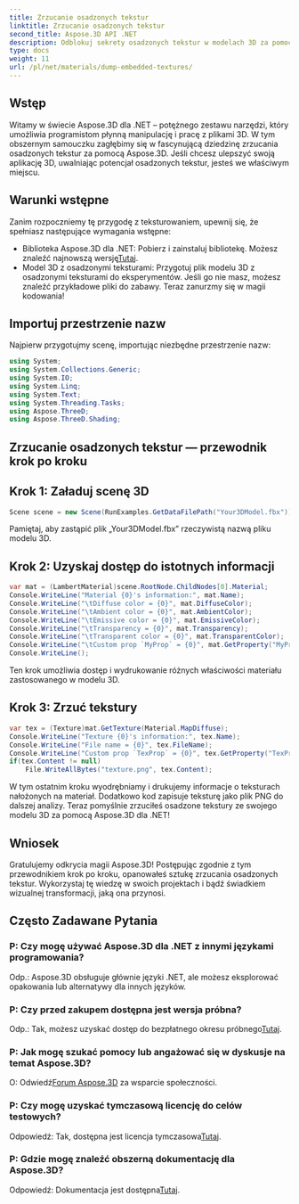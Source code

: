 ```yaml
---
title: Zrzucanie osadzonych tekstur
linktitle: Zrzucanie osadzonych tekstur
second_title: Aspose.3D API .NET
description: Odblokuj sekrety osadzonych tekstur w modelach 3D za pomocą Aspose.3D dla .NET. Zapoznaj się z naszym przewodnikiem krok po kroku dotyczącym bezproblemowej integracji. Pobierz teraz bezpłatną wersję próbną!
type: docs
weight: 11
url: /pl/net/materials/dump-embedded-textures/
---
```

## Wstęp
Witamy w świecie Aspose.3D dla .NET – potężnego zestawu narzędzi, który umożliwia programistom płynną manipulację i pracę z plikami 3D. W tym obszernym samouczku zagłębimy się w fascynującą dziedzinę zrzucania osadzonych tekstur za pomocą Aspose.3D. Jeśli chcesz ulepszyć swoją aplikację 3D, uwalniając potencjał osadzonych tekstur, jesteś we właściwym miejscu.
## Warunki wstępne
Zanim rozpoczniemy tę przygodę z teksturowaniem, upewnij się, że spełniasz następujące wymagania wstępne:
-  Biblioteka Aspose.3D dla .NET: Pobierz i zainstaluj bibliotekę. Możesz znaleźć najnowszą wersję[Tutaj](https://releases.aspose.com/3d/net/).
- Model 3D z osadzonymi teksturami: Przygotuj plik modelu 3D z osadzonymi teksturami do eksperymentów. Jeśli go nie masz, możesz znaleźć przykładowe pliki do zabawy.
Teraz zanurzmy się w magii kodowania!
## Importuj przestrzenie nazw
Najpierw przygotujmy scenę, importując niezbędne przestrzenie nazw:
```csharp
using System;
using System.Collections.Generic;
using System.IO;
using System.Linq;
using System.Text;
using System.Threading.Tasks;
using Aspose.ThreeD;
using Aspose.ThreeD.Shading;
```
## Zrzucanie osadzonych tekstur — przewodnik krok po kroku

## Krok 1: Załaduj scenę 3D
```csharp
Scene scene = new Scene(RunExamples.GetDataFilePath("Your3DModel.fbx"));
```
Pamiętaj, aby zastąpić plik „Your3DModel.fbx” rzeczywistą nazwą pliku modelu 3D.
## Krok 2: Uzyskaj dostęp do istotnych informacji
```csharp
var mat = (LambertMaterial)scene.RootNode.ChildNodes[0].Material;
Console.WriteLine("Material {0}'s information:", mat.Name);
Console.WriteLine("\tDiffuse color = {0}", mat.DiffuseColor);
Console.WriteLine("\tAmbient color = {0}", mat.AmbientColor);
Console.WriteLine("\tEmissive color = {0}", mat.EmissiveColor);
Console.WriteLine("\tTransparency = {0}", mat.Transparency);
Console.WriteLine("\tTransparent color = {0}", mat.TransparentColor);
Console.WriteLine("\tCustom prop `MyProp` = {0}", mat.GetProperty("MyProp"));
Console.WriteLine();
```
Ten krok umożliwia dostęp i wydrukowanie różnych właściwości materiału zastosowanego w modelu 3D.
## Krok 3: Zrzuć tekstury
```csharp
var tex = (Texture)mat.GetTexture(Material.MapDiffuse);
Console.WriteLine("Texture {0}'s information:", tex.Name);
Console.WriteLine("File name = {0}", tex.FileName);
Console.WriteLine("Custom prop `TexProp` = {0}", tex.GetProperty("TexProp"));
if(tex.Content != null)
    File.WriteAllBytes("texture.png", tex.Content);
```
W tym ostatnim kroku wyodrębniamy i drukujemy informacje o teksturach nałożonych na materiał. Dodatkowo kod zapisuje teksturę jako plik PNG do dalszej analizy.
Teraz pomyślnie zrzuciłeś osadzone tekstury ze swojego modelu 3D za pomocą Aspose.3D dla .NET!
## Wniosek
Gratulujemy odkrycia magii Aspose.3D! Postępując zgodnie z tym przewodnikiem krok po kroku, opanowałeś sztukę zrzucania osadzonych tekstur. Wykorzystaj tę wiedzę w swoich projektach i bądź świadkiem wizualnej transformacji, jaką ona przynosi.
## Często Zadawane Pytania

### P: Czy mogę używać Aspose.3D dla .NET z innymi językami programowania?
Odp.: Aspose.3D obsługuje głównie języki .NET, ale możesz eksplorować opakowania lub alternatywy dla innych języków.
### P: Czy przed zakupem dostępna jest wersja próbna?
 Odp.: Tak, możesz uzyskać dostęp do bezpłatnego okresu próbnego[Tutaj](https://releases.aspose.com/).
### P: Jak mogę szukać pomocy lub angażować się w dyskusje na temat Aspose.3D?
 O: Odwiedź[Forum Aspose.3D](https://forum.aspose.com/c/3d/18) za wsparcie społeczności.
### P: Czy mogę uzyskać tymczasową licencję do celów testowych?
 Odpowiedź: Tak, dostępna jest licencja tymczasowa[Tutaj](https://purchase.aspose.com/temporary-license/).
### P: Gdzie mogę znaleźć obszerną dokumentację dla Aspose.3D?
 Odpowiedź: Dokumentacja jest dostępna[Tutaj](https://reference.aspose.com/3d/net/).